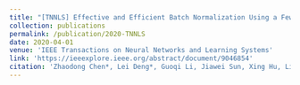 ```yaml
---
title: "[TNNLS] Effective and Efficient Batch Normalization Using a Few Uncorrelated Data for Statistics Estimation"
collection: publications
permalink: /publication/2020-TNNLS
date: 2020-04-01
venue: 'IEEE Transactions on Neural Networks and Learning Systems'
link: 'https://ieeexplore.ieee.org/abstract/document/9046854'
citation: 'Zhaodong Chen*, Lei Deng*, Guoqi Li, Jiawei Sun, Xing Hu, Ling Liang, Yufei Ding, and Yuan Xie. Effective and efficient batch normalization using a few uncorrelated data for statistics estimation. IEEE Transactions on Neural Networks and Learning Systems, 32(1):348–362, 2020'
---
```

